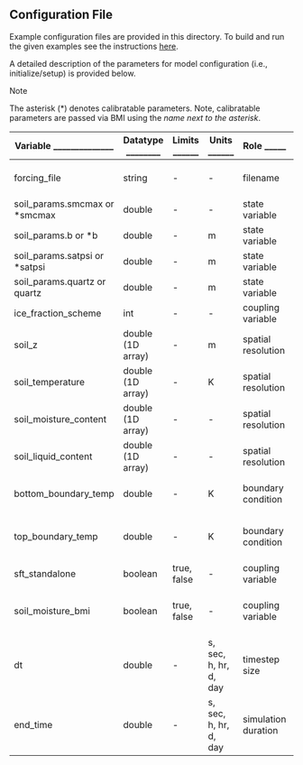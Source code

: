 ## Configuration File
Example configuration files are provided in this directory. To build and run the given examples see the instructions [here](https://github.com/NOAA-OWP/SoilFreezeThaw/blob/master/INSTALL.md).

A detailed description of the parameters for model configuration (i.e., initialize/setup) is provided below.

> [!NOTE]
> The asterisk (*) denotes calibratable parameters.
> Note, calibratable parameters are passed via BMI using the _name next to the asterisk_.

| Variable ______________ | Datatype ________ | Limits ______ | Units ______ | Role _____ |  Description __________________________________________________ |
| ------ | -------- | ------ | ----- | ---- | ----------- |
| forcing_file | string | - | - | filename | provides ground temperature (not needed when coupled to models providing ground temperature data|
| soil_params.smcmax or *smcmax | double | - | - | state variable | maximum soil moisture content (porosity) |
| soil_params.b or *b | double | - | m | state variable | pore size distribution, beta exponent in Clapp-Hornberger characteristic function |
| soil_params.satpsi or *satpsi | double | - | m | state variable | saturated capillary head (saturated moisture potential) |
| soil_params.quartz or quartz | double | - | m | state variable | soil quartz content, used in soil thermal conductivity function of Peters-Lidard |
| ice_fraction_scheme | int | - | - | coupling variable | runoff scheme used in the soil reservoir models (e.g. CFE), options: Schaake and Xinanjiang|
| soil_z | double (1D array) | - | m | spatial resolution | vertical resolution of the soil column (computational domain of the SFT model) |
| soil_temperature | double (1D array) | - | K | spatial resolution | initial soil temperature for the discretized column |
| soil_moisture_content | double (1D array) | - | - | spatial resolution | initial soil total (liquid + ice) moisture content for the discretized column |
| soil_liquid_content | double (1D array) | - | - | spatial resolution | initial soil liquid moisture content for the discretized column|
| bottom_boundary_temp | double | - | K | boundary condition | temperature at the bottom boundary (BC) of the domain, if not specified, the default BC is zero-geothermal flux|
| top_boundary_temp | double | - | K | boundary condition | temperature at the top/surface boundary of the domain, if not specified, then other options include: 1) read from a file, or 2) provided through coupling |
| sft_standalone | boolean | true, false | - | coupling variable | true for standalone model run; default is false |
| soil_moisture_bmi | boolean | true, false | - | coupling variable | If true soil_moisture_profile is set by the SoilMoistureProfile module through the BMI; if false then config file must provide soil_moisture_content and soil_liquid_content |
| dt | double | - | s, sec, h, hr, d, day | timestep size | Size of a simulation timestep. If no unit is specified defaults to hour. |
| end_time | double | - | s, sec, h, hr, d, day  | simulation duration | Simulation duration. If no unit is specified defaults to hour. |
